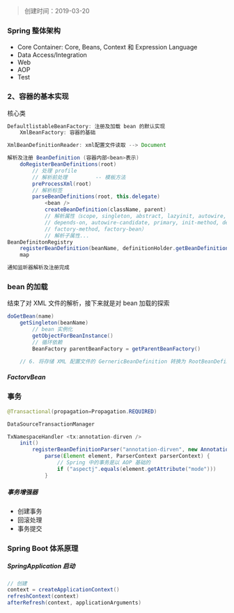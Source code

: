 > 创建时间：2019-03-20

### Spring 整体架构
- Core Container: Core, Beans, Context 和 Expression Language
- Data Access/Integration
- Web
- AOP
- Test

### 2、容器的基本实现

核心类
```java
DefaultlistableBeanFactory: 注册及加载 bean 的默认实现
	XmlBeanFactory: 容器的基础

XmlBeanDefinitionReader: xml配置文件读取 --> Document
```

```java
解析及注册 BeanDefinition (容器内部<bean>表示)
	doRegisterBeanDefinitions(root)
		// 处理 profile
		// 解析前处理         -- 模板方法
		preProcessXml(root)
		// 解析标签
		parseBeanDefinitions(root, this.delegate)
			<bean />
			createBeanDefinition(className, parent)
			// 解析属性（scope, singleton, abstract, lazyinit, autowire, dependency-check, 
			// depends-on, autowire-candidate, primary, init-method, destroy-method, 
			// factory-method, factory-bean）
			// 解析子属性...
BeanDefinitonRegistry
	registerBeanDefinition(beanName, definitionHolder.getBeanDefinition())
	map

通知监昕器解析及注册完成
```

### bean 的加载
结束了对 XML 文件的解析，接下来就是对 bean 加载的探索

```java
doGetBean(name)
	getSingleton(beanName)
		// bean 实例化
		getObjectForBeanInstance()
		// 循环依赖
		BeanFactory parentBeanFactory = getParentBeanFactory()

	// 6. 将存储 XML 配置文件的 GernericBeanDefinition 转换为 RootBeanDefinition 
```

##### FactorvBean


### 事务
```java
@Transactional(propagation=Propagation.REQUIRED)

DataSourceTransactionManager

TxNamespaceHandler <tx:annotation-dirven />
	init()
		registerBeanDefinitionParser("annotation-dirven", new AnnotationDrivenBeanDifinitionParser())
			parse(Element element, ParserContext parserContext) {
				// Spring 中的事务是以 AOP 基础的
				if ("aspectj".equals(element.getAttribute("mode")))
			}
```

##### 事务增强器
- 创建事务
- 回滚处理
- 事务提交

### Spring Boot 体系原理
##### SpringApplication 启动
```java
// 创建
context = createApplicationContext()
refreshContext(context)
afterRefresh(context, applicationArguments)
```